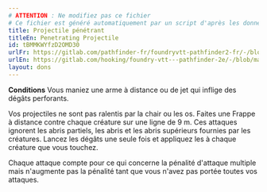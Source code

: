 ```yaml
---
# ATTENTION : Ne modifiez pas ce fichier
# Ce fichier est généré automatiquement par un script d'après les données du module Foundry VTT officiel et de sa traduction
title: Projectile pénétrant
titleEn: Penetrating Projectile
id: tBMMKWYfzD2OMD30
urlFr: https://gitlab.com/pathfinder-fr/foundryvtt-pathfinder2-fr/-/blob/master/data/feats/tBMMKWYfzD2OMD30.htm
urlEn: https://gitlab.com/hooking/foundry-vtt---pathfinder-2e/-/blob/master/packs/data/feats.db/penetrating-projectile.json
layout: dons
---
```

**Conditions** Vous maniez une arme à distance ou de jet qui inflige des dégâts perforants.

Vos projectiles ne sont pas ralentis par la chair ou les os. Faites une Frappe à distance contre chaque créature sur une ligne de 9 m. Ces attaques ignorent les abris partiels, les abris et les abris supérieurs fournies par les créatures. Lancez les dégâts une seule fois et appliquez les à chaque créature que vous touchez.

Chaque attaque compte pour ce qui concerne la pénalité d'attaque multiple mais n'augmente pas la pénalité tant que vous n'avez pas portée toutes vos attaques.
